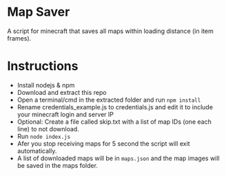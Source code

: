 # Map Saver
A script for minecraft that saves all maps within loading distance (in item frames).

# Instructions
  * Install nodejs & npm
  * Download and extract this repo
  * Open a terminal/cmd in the extracted folder and run `npm install`
  * Rename credentials_example.js to credentials.js and edit it to include your minecraft login and server IP
  * Optional: Create a file called skip.txt with a list of map IDs (one each line) to not download.
  * Run `node index.js`
  * Afer you stop receiving maps for 5 second the script will exit automatically.
  * A list of downloaded maps will be in `maps.json` and the map images will be saved in the maps folder.
